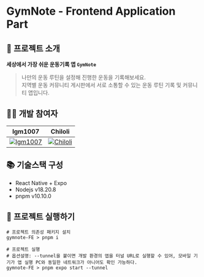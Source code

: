 # GymNote - Frontend Application Part
## 💪 프로젝트 소개
**세상에서 가장 쉬운 운동기록 앱 `GymNote`**

>나만의 운동 루틴을 설정해 진행한 운동을 기록해보세요.  
>지역별 운동 커뮤니티 게시판에서 서로 소통할 수 있는 운동 루틴 기록 및 커뮤니티 앱입니다.

## 🧑‍💻 개발 참여자
|lgm1007|Chiloli|
|---|---|
|[![lgm1007](https://github.com/lgm1007.png?size=200)](https://github.com/lgm1007)|[![Chiloli](https://github.com/Chiloli.png?size=200)](https://github.com/Chiloli)

## 📚 기술스택 구성
- React Native + Expo
- Nodejs v18.20.8
- pnpm v10.10.0

## 🚀 프로젝트 실행하기
```
# 프로젝트 의존성 패키지 설치
gymnote-FE > pnpm i

# 프로젝트 실행
# 옵션설명: --tunnel을 붙이면 개발 환경의 앱을 터널 URL로 실행할 수 있어, 모바일 기기가 앱 실행 PC와 동일한 네트워크가 아니어도 확인 가능하다.
gymnote-FE > pnpm expo start --tunnel
```
